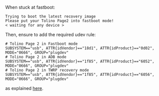 When stuck at fastboot:
```
Trying to boot the latest recovery image
Please put your Tolino Page2 into fastboot mode!
< waiting for any device >
```
Then, ensure to add the required udev rule:
```
# Tolino Page 2 in Fastboot mode
SUBSYSTEM=="usb", ATTR{idVendor}=="18d1", ATTR{idProduct}=="0d02", MODE="0666", GROUP="plugdev"
# Tolino Page 2 in ADB mode
SUBSYSTEM=="usb", ATTR{idVendor}=="1f85", ATTR{idProduct}=="6052", MODE="0666", GROUP="plugdev"
# Tolino Page 2 in TWRP recovery mode
SUBSYSTEM=="usb", ATTR{idVendor}=="1f85", ATTR{idProduct}=="6056", MODE="0666", GROUP="plugdev"
```
as explained [here](https://stackoverflow.com/a/53887437).
